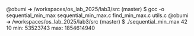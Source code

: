 @obumi ➜ /workspaces/os_lab_2025/lab3/src (master) $ gcc -o sequential_min_max sequential_min_max.c find_min_max.c utils.c
@obumi ➜ /workspaces/os_lab_2025/lab3/src (master) $ ./sequential_min_max 42 10
min: 53523743
max: 1854614940
